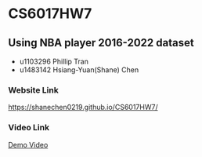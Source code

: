 # CS6017HW7
## Using NBA player 2016-2022 dataset 
- u1103296 Phillip Tran
- u1483142 Hsiang-Yuan(Shane) Chen

### Website Link
https://shanechen0219.github.io/CS6017HW7/

### Video Link
[Demo Video](ProjectPresentation.mp4)

